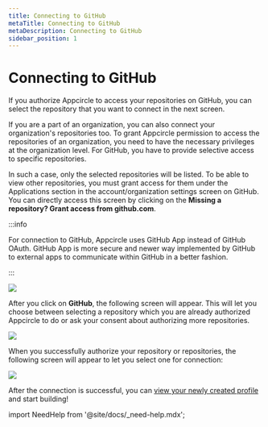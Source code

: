 ```yaml
---
title: Connecting to GitHub
metaTitle: Connecting to GitHub
metaDescription: Connecting to GitHub
sidebar_position: 1
---
```


# Connecting to GitHub

If you authorize Appcircle to access your repositories on GitHub, you can select the repository that you want to connect in the next screen.

If you are a part of an organization, you can also connect your organization's repositories too. To grant Appcircle permission to access the repositories of an organization, you need to have the necessary privileges at the organization level. For GitHub, you have to provide selective access to specific repositories.

In such a case, only the selected repositories will be listed. To be able to view other repositories, you must grant access for them under the Applications section in the account/organization settings screen on GitHub. You can directly access this screen by clicking on the **Missing a repository? Grant access from github.com**.

:::info

For connection to GitHub, Appcircle uses GitHub App instead of GitHub OAuth. GitHub App is more secure and newer way implemented by GitHub to external apps to communicate within GitHub in a better fashion.

:::

![](<https://cdn.appcircle.io/docs/assets/image (240).png>)

After you click on **GitHub**, the following screen will appear. This will let you choose between selecting a repository which you are already authorized Appcircle to do or ask your consent about authorizing more repositories.

![](<https://cdn.appcircle.io/docs/assets/image (232).png>)

When you successfully authorize your repository or repositories, the following screen will appear to let you select one for connection:

![](<https://cdn.appcircle.io/docs/assets/image (236).png>)

After the connection is successful, you can [view your newly created profile](./README.md#view-the-newly-created-build-profile) and start building!

import NeedHelp from '@site/docs/\_need-help.mdx';

<NeedHelp />
